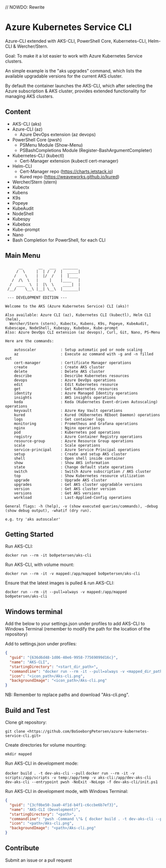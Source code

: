 // NOWDO: Rewrite

# Azure Kubernetes Service CLI

Azure-CLI extended with AKS-CLI, PowerShell Core, Kubernetes-CLI, Helm-CLI & Wercher/Stern.

Goal: To make it a lot easier to work with Azure Kubernetes Service clusters.

An simple example is the "aks upgrades" command, which lists the available upgradable versions for the current AKS cluster.

By default the container launches the AKS-CLI, which after selecting the Azure subscription & AKS cluster, provides extended functionality for managing AKS clusters.

## Content

- AKS-CLI (aks)
- Azure-CLI (az)
  - Azure DevOps extension (az devops)
- PowerShell Core (pwsh)
  - PSMenu Module (Show-Menu)
  - PSBashCompletions Module (Register-BashArgumentCompleter)
- Kubernetes-CLI (kubectl)
  - Cert-Manager extension (kubectl cert-manager)
- Helm-CLI
  - Cert-Manager repo (<https://charts.jetstack.io>)
  - Kured repo (<https://weaveworks.github.io/kured>)
- Wercher/Stern (stern)
- Kubectx
- Kubens
- K9s
- Popeye
- KubeAudit
- NodeShell
- Kubespy
- Kubebox
- Kube-prompt
- Nano
- Bash Completion for PowerShell, for each CLI

## Main Menu

```text
      __       __   ___   _______
     /  \     |  | /  /  |  _____|
    /    \    |  |/  /   |  |____
   /  /\  \   |     |    |____   |
  /  ____  \  |  |\  \    ____|  |
 /__/    \__\ |__| \__\  |_______|

 --- DEVELOPMENT EDITION ---

Welcome to the AKS (Azure Kubernetes Service) CLI (aks)!

Also available: Azure CLI (az), Kubernetes CLI (kubectl), Helm CLI (helm),
  Wercher/Stern (stern), Kubectx, Kubens, K9s, Popeye, KubeAudit, Kubescape, NodeShell, Kubespy, Kubebox, Kube-prompt
Also: Azure DevOps CLI extension (az devops), Curl, Git, Nano, PS-Menu

Here are the commands:

    autoscaler           : Setup automatic pod or node scaling
    az                   : Execute az command with -g and -n filled out
    cert-manager         : Certificate Manager operations
    create               : Create AKS cluster
    delete               : Delete AKS cluster
    describe             : Describe Kubernetes resources
    devops               : Azure DevOps operations
    edit                 : Edit Kubernetes resource
    get                  : Get Kubernetes resources
    identity             : Azure Managed Identity operations
    insights             : AKS insights operations
    keda                 : Keda (Kubernetes Event-driven Autoscaling) operations
    keyvault             : Azure Key Vault operations
    kured                : Kured (KUbernetes REboot Daemon) operations
    logs                 : Get container logs
    monitoring           : Prometheus and Grafana operations
    nginx                : Nginx operations
    pod                  : Kubernetes pod operations
    registry             : Azure Container Registry operations
    resource-group       : Azure Resource Group operations
    scale                : Scale operations
    service-principal    : Azure Service Principal operations
    setup                : Create and setup AKS cluster
    shell                : Open shell inside container
    show                 : Show AKS information
    state                : Change default state operations
    switch               : Switch Azure subscription / AKS cluster
    top                  : Show Kubernetes resource utilization
    upgrade              : Upgrade AKS cluster
    upgrades             : Get AKS cluster upgradable versions
    version              : Get AKS cluster version
    versions             : Get AKS versions
    workload             : Last-Applied-Config operations

General flags: -h (help), -v (show executed queries/commands), -debug (show debug output), -whatif (dry run).

e.g. try 'aks autoscaler'
```

## Getting Started

Run AKS-CLI:

```docker run --rm -it bo0petersen/aks-cli```

Run AKS-CLI, with volume mount:

```docker run --rm -it -v mapped:/app/mapped bo0petersen/aks-cli```

Ensure that the latest images is pulled & run AKS-CLI:

```docker run --rm -it --pull=always -v mapped:/app/mapped bo0petersen/aks-cli```

## Windows terminal

Add the below to your settings.json under profiles to add AKS-CLI to Windows Terminal (remember to modify the path for the location of the repository)

Add to settings.json under profiles:

```json
{
  "guid": "{636d6d48-1d06-40e6-9958-77569099d16c}",
  "name": "AKS-CLI",
  "startingDirectory": "<start_dir_path>",
  "commandline": "docker run --rm -it --pull=always -v <mapped_dir_path>/mapped:/app/mapped bo0petersen/aks-cli",
  "icon": "<icon_path>/Aks-cli.png",
  "backgroundImage": "<icon_path>/Aks-cli.png"
}
```

NB: Remember to replace paths and download "Aks-cli.png".

## Build and Test

Clone git repository:

```git clone <https://github.com/BoSoeborgPetersen/azure-kubernetes-service-cli.git>```

Create directories for volume mounting:

```mkdir mapped```

Run AKS-CLI in development mode:

```docker build . -t dev-aks-cli --pull```
```docker run --rm -it -v scripts:/app/scripts -v temp:/app/temp -v aks-cli:/app/dev-aks-cli dev-aks-cli --entrypoint pwsh -NoExit -NoLogo -f dev-aks-cli/init.ps1```

Run AKS-CLI in development mode, with Windows Terminal:

```json
{
  "guid": "{3cf0be50-3aa0-4f1d-b4f1-c6ccbe6b7ef3}",
  "name": "AKS-CLI (Development)",
  "startingDirectory": "<path>",
  "commandline": "pwsh -Command \"& { docker build . -t dev-aks-cli --pull && docker run --rm -it -v <path>/scripts:/app/scripts -v <path>/temp:/app/temp -v <path>/aks-cli:/app/dev-aks-cli --entrypoint pwsh dev-aks-cli -NoExit -NoLogo -f dev-aks-cli/init.ps1 }\"",
  "icon": "<path>/Aks-cli.png",
  "backgroundImage": "<path>/Aks-cli.png"
}
```

## Contribute

Submit an issue or a pull request

